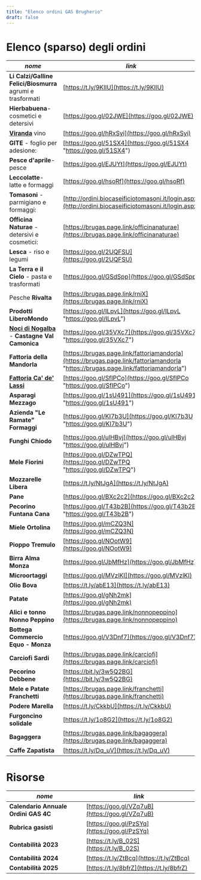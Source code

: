 ```yaml
---
title: "Elenco ordini GAS Brugherio"
draft: false
---
```


# Elenco (sparso) degli ordini

| *nome* |  *link* |
|---|---|
| **Li Calzi/Galline Felici/Biosmurra** agrumi e trasformati| [https://t.ly/9KIlU](https://t.ly/9KIlU) |
| **Hierbabuena**- cosmetici e detersivi| [https://goo.gl/02JWE](https://goo.gl/02JWE) |
| [**Viranda**](http://www.laviranda.it/) vino | [https://goo.gl/hRxSyi](https://goo.gl/hRxSyi) |
| **GITE** - foglio per adesione: | [https://goo.gl/51SX4](https://goo.gl/51SX4 "https://goo.gl/51SX4") |
| **Pesce d'aprile**- pesce| [https://goo.gl/EJUYt](https://goo.gl/EJUYt) |
| **Leccolatte**- latte e formaggi| [https://goo.gl/hsoRf](https://goo.gl/hsoRf) |
| **Tomasoni** - parmigiano e formaggi:| [http://ordini.biocaseificiotomasoni.it/login.aspx](http://ordini.biocaseificiotomasoni.it/login.aspx) |
| **Officina Naturae** - detersivi e cosmetici:| [https://brugas.page.link/officinanaturae](https://brugas.page.link/officinanaturae) |
| **Lesca** - riso e legumi| [https://goo.gl/2UQFSU](https://goo.gl/2UQFSU) |
| **La Terra e il Cielo** - pasta e trasformati| [https://goo.gl/GSdSpp](https://goo.gl/GSdSpp) |
| Pesche **Rivalta**| [https://brugas.page.link/rniX](https://brugas.page.link/rniX) |
| **Prodotti LiberoMondo** | [https://goo.gl/ILpvL](https://goo.gl/ILpvL "https://goo.gl/ILpvL") |
| **[Noci di Nogalba](http://www.produzionenoci.it/ "Noci di Nogalba")** \- **Castagne Val Camonica**| [https://goo.gl/35VXc7](https://goo.gl/35VXc7 "https://goo.gl/35VXc7") |
| **Fattoria della Mandorla** | [https://brugas.page.link/fattoriamandorla](https://brugas.page.link/fattoriamandorla "https://brugas.page.link/fattoriamandorla") |
| **[Fattoria Ca' de' Lassi](http://www.cadelassi.com "Fattoria Ca' de' Lassi")** | [https://goo.gl/SfIPCo](https://goo.gl/SfIPCo "https://goo.gl/SfIPCo") |
| **Asparagi Mezzago** | [https://goo.gl/1sU491](https://goo.gl/1sU491 "https://goo.gl/1sU491") |
| **Azienda "Le Ramate"** **Formaggi** | [https://goo.gl/KI7b3U](https://goo.gl/KI7b3U "https://goo.gl/KI7b3U") |
| **Funghi Chiodo** | [https://goo.gl/ulHBvj](https://goo.gl/ulHBvj "https://goo.gl/ulHBvj") |
| **Mele Fiorini** | [https://goo.gl/DZwTPQ](https://goo.gl/DZwTPQ "https://goo.gl/DZwTPQ") |
| **Mozzarelle Libera**| [https://t.ly/NtJgA](https://t.ly/NtJgA) |
| **Pane**| [https://goo.gl/BXc2c2](https://goo.gl/BXc2c2) |
| **Pecorino Funtana Cana** | [https://goo.gl/T43b2B](https://goo.gl/T43b2B "https://goo.gl/T43b2B") |
| **Miele Ortolina** | [https://goo.gl/mCZQ3N](https://goo.gl/mCZQ3N) |
| **Pioppo Tremulo** | [https://goo.gl/NOotW9](https://goo.gl/NOotW9) |
| **Birra Alma Monza** | [https://goo.gl/JbMfHz](https://goo.gl/JbMfHz) |
| **Microortaggi** | [https://goo.gl/MVzlKI](https://goo.gl/MVzlKI) |
| **Olio Bova** | [https://t.ly/abE13](https://t.ly/abE13) |
| **Patate** | [https://goo.gl/gNh2mk](https://goo.gl/gNh2mk) |
| **Alici e tonno Nonno Peppino**| [https://brugas.page.link/nonnopeppino](https://brugas.page.link/nonnopeppino) |
| **Bottega Commercio Equo - Monza** | [https://goo.gl/V3Dnf7](https://goo.gl/V3Dnf7) |
| **Carciofi Sardi** | [https://brugas.page.link/carciofi](https://brugas.page.link/carciofi) |
| **Pecorino Debbene** | [https://bit.ly/3w5Q2BG](https://bit.ly/3w5Q2BG) |
| **Mele e Patate Franchetti** | [https://brugas.page.link/franchetti](https://brugas.page.link/franchetti) |
| **Podere Marella** | [https://t.ly/CkkbU](https://t.ly/CkkbU) |
| **Furgoncino solidale** | [https://t.ly/1o8G2](https://t.ly/1o8G2) |
| **Bagaggera** | [https://brugas.page.link/bagaggera](https://brugas.page.link/bagaggera) |
| **Caffe Zapatista** | [https://t.ly/Dq_uV](https://t.ly/Dq_uV) |

# Risorse

| *nome* |  *link* |
|---|---|
|**Calendario Annuale Ordini GAS 4C**  | [https://goo.gl/VZq7uB](https://goo.gl/VZq7uB) |
|**Rubrica gasisti** | [https://goo.gl/PzSYq](https://goo.gl/PzSYq) |
|**Contabilità 2023**| [https://t.ly/B_02S](https://t.ly/B_02S) |
|**Contabilità 2024**| [https://t.ly/ZtBcq](https://t.ly/ZtBcq) |
|**Contabilità 2025**| [https://t.ly/8bfrZ](https://t.ly/8bfrZ) |
